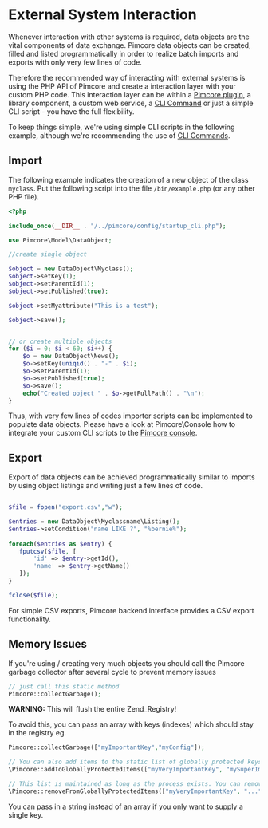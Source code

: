 # External System Interaction

Whenever interaction with other systems is required, data objects are the vital components of data exchange. 
Pimcore data objects can be created, filled and listed programmatically in order to realize batch imports and exports 
with only very few lines of code.

Therefore the recommended way of interacting with external systems is using the PHP API of Pimcore and create a 
interaction layer with your custom PHP code. This interaction layer can be within a [Pimcore plugin](../20_Extending_Pimcore/13_Bundle_Developers_Guide/README.md), a library component,
 a custom web service, a [CLI Command](../19_Development_Tools_and_Details/11_Console_CLI.md) or just a simple CLI script - you have the full flexibility.

To keep things simple, we're using simple CLI scripts in the following example, although we're recommending the use of [CLI Commands](../19_Development_Tools_and_Details/11_Console_CLI.md).

## Import
The following example indicates the creation of a new object of the class `myclass`. 
Put the following script into the file `/bin/example.php` (or any other PHP file).
```php
<?php 

include_once(__DIR__ . "/../pimcore/config/startup_cli.php");

use Pimcore\Model\DataObject;

//create single object 

$object = new DataObject\Myclass();
$object->setKey(1);
$object->setParentId(1);
$object->setPublished(true);

$object->setMyattribute("This is a test");

$object->save();


// or create multiple objects
for ($i = 0; $i < 60; $i++) {
    $o = new DataObject\News();
    $o->setKey(uniqid() . "-" . $i);
    $o->setParentId(1);
    $o->setPublished(true);
    $o->save();
    echo("Created object " . $o->getFullPath() . "\n");
}

```
Thus, with very few lines of codes importer scripts can be implemented to populate data objects. Please have a look at 
Pimcore\Console how to integrate your custom CLI scripts to the [Pimcore console](../19_Development_Tools_and_Details/11_Console_CLI.md).

## Export
Export of data objects can be achieved programmatically similar to imports by using object listings and writing just a
few lines of code.
 
 ```php
 
 $file = fopen("export.csv","w");
 
 $entries = new DataObject\Myclassname\Listing();
 $entries->setCondition("name LIKE ?", "%bernie%");
  
 foreach($entries as $entry) { 
    fputcsv($file, [
        'id' => $entry->getId(),
        'name' => $entry->getName()
    ]);
 }
 
 fclose($file);
 
 ```

For simple CSV exports, Pimcore backend interface provides a CSV export functionality.
 
 
## Memory Issues
If you're using / creating very much objects you should call the Pimcore garbage collector after several cycle to 
prevent memory issues

```php
// just call this static method
Pimcore::collectGarbage();
```

**WARNING:** This will flush the entire Zend_Registry!

To avoid this, you can pass an array with keys (indexes) which should stay in the registry eg. 

```php 
Pimcore::collectGarbage(["myImportantKey","myConfig"]);

// You can also add items to the static list of globally protected keys by passing them to
\Pimcore::addToGloballyProtectedItems(["myVeryImportantKey", "mySuperImportKey", "..."]);

// This list is maintained as long as the process exists. You can remove protected keys again by calling
\Pimcore::removeFromGloballyProtectedItems(["myVeryImportantKey", "..."]);

```
You can pass in a string instead of an array if you only want to supply a single key.